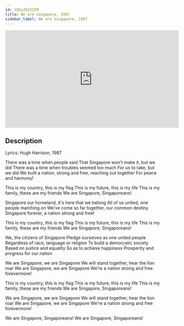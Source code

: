 ```yaml
---
id: tQVyJEXJZIM
title: We are Singapore, 1987
sidebar_label: We are Singapore, 1987
---
```


<iframe
  width="560"
  height="315"
  src="https://www.youtube.com/embed/tQVyJEXJZIM"
  title="YouTube video player"
  frameborder="0"
  allow="accelerometer; autoplay; clipboard-write; encrypted-media; gyroscope; picture-in-picture; web-share"
  referrerpolicy="strict-origin-when-cross-origin"
  allowfullscreen
></iframe>

## Description

Lyrics: Hugh Harrison, 1987

There was a time when people said
That Singapore won't make it, but we did
There was a time when troubles seemed too much
For us to take, but we did
We built a nation, strong and free, reaching out together
For peace and harmony!

This is my country, this is my flag
This is my future, this is my life
This is my family, these are my friends
We are Singapore, Singaporeans!
 
Singapore our homeland, it's here that we belong
All of us united, one people marching on
We've come so far together, our common destiny
Singapore forever, a nation strong and free!
 
This is my country, this is my flag
This is my future, this is my life
This is my family, these are my friends
We are Singapore, Singaporeans!
 
We, the citizens of Singapore
Pledge ourselves as one united people
Regardless of race, language or religion
To build a democratic society
Based on justice and equality
So as to achieve happiness
Prosperity and progress for our nation

We are Singapore, we are Singapore
We will stand together, hear the lion roar
We are Singapore, we are Singapore
We're a nation strong and free forevermore!

This is my country, this is my flag
This is my future, this is my life
This is my family, these are my friends
We are Singapore, Singaporeans!
 
We are Singapore, we are Singapore
We will stand together, hear the lion roar
We are Singapore, we are Singapore
We're a nation strong and free forevermore!
 
We are Singapore, Singaporeans!
We are Singapore, Singaporeans!
